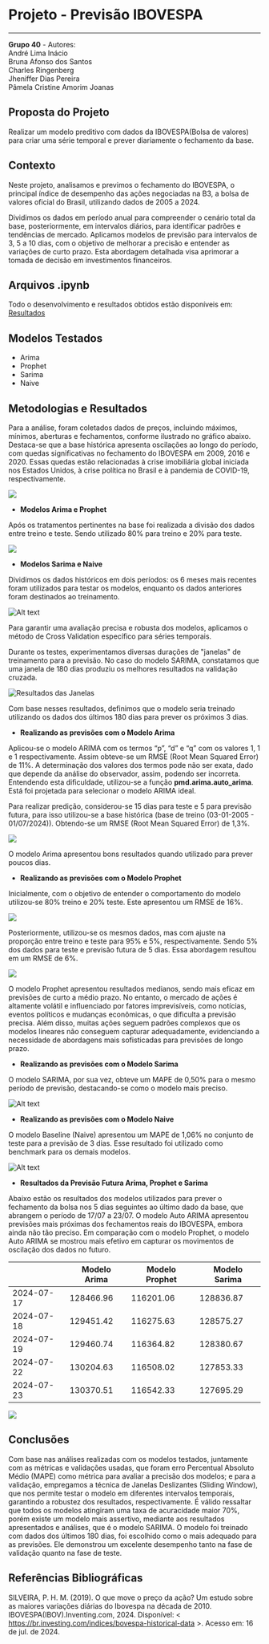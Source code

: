 # **Projeto - Previsão IBOVESPA**
---

**Grupo 40** - Autores:<br>
André Lima Inácio<br>
Bruna Afonso dos Santos<br>
Charles Ringenberg<br>
Jheniffer Dias Pereira<br>
Pâmela Cristine Amorim Joanas


**Proposta do Projeto**
---
Realizar um modelo preditivo com dados da IBOVESPA(Bolsa de valores) para criar uma série temporal e prever diariamente o fechamento da base.

**Contexto**
---

Neste projeto, analisamos e previmos o fechamento do IBOVESPA, o principal índice de desempenho das ações negociadas na B3, a bolsa de valores oficial do Brasil, utilizando dados de 2005 a 2024.

Dividimos os dados em período anual para compreender o cenário total da base, posteriormente, em intervalos diários, para identificar padrões e tendências de mercado. Aplicamos modelos de previsão para intervalos de 3, 5 a 10 dias, com o objetivo de melhorar a precisão e entender as variações de curto prazo. Esta abordagem detalhada visa aprimorar a tomada de decisão em investimentos financeiros.

**Arquivos .ipynb**
---
Todo o desenvolvimento e resultados obtidos estão disponíveis em: [Resultados](https://github.com/Grupo-40/tech-challenge-2/tree/main/eda)


**Modelos Testados**
---

* Arima
* Prophet
* Sarima
* Naive
  
**Metodologias e Resultados**
---

Para a análise, foram coletados dados de preços, incluindo máximos, mínimos, aberturas e fechamentos, conforme ilustrado no gráfico abaixo. Destaca-se que a base histórica apresenta oscilações ao longo do período, com quedas significativas no fechamento do IBOVESPA em 2009, 2016 e 2020. Essas quedas estão relacionadas à crise imobiliária global iniciada nos Estados Unidos, à crise política no Brasil e à pandemia de COVID-19, respectivamente.

![](figure/fechamento_hist.png)

* **Modelos Arima e Prophet**

Após os tratamentos pertinentes na base foi realizada a divisão dos dados entre treino e teste. Sendo utilizado 80% para treino e 20% para teste. 

![](figure/fechamento_hist_treino_teste.png)

* **Modelos Sarima e Naive**

Dividimos os dados históricos em dois períodos: os 6 meses mais recentes foram utilizados para testar os modelos, enquanto os dados anteriores foram destinados ao treinamento.

![Alt text](figure/treino-teste.png)

Para garantir uma avaliação precisa e robusta dos modelos, aplicamos o método de Cross Validation específico para séries temporais.

Durante os testes, experimentamos diversas durações de "janelas" de treinamento para a previsão. No caso do modelo SARIMA, constatamos que uma janela de 180 dias produziu os melhores resultados na validação cruzada.

![Resultados das Janelas](figure/janelas-treino.png)

Com base nesses resultados, definimos que o modelo seria treinado utilizando os dados dos últimos 180 dias para prever os próximos 3 dias.

* **Realizando as previsões com o Modelo Arima**
  
Aplicou-se o modelo ARIMA com os termos “p”, “d” e “q” com os valores 1, 1 e 1 respectivamente. Assim obteve-se um RMSE (Root Mean Squared Error) de 11%. A determinação dos valores dos termos pode não ser exata, dado que depende da análise do observador, assim, podendo ser incorreta. Entendendo esta dificuldade, utilizou-se a função **pmd.arima.auto_arima**. Está foi projetada para selecionar o modelo ARIMA ideal. 

Para realizar predição, considerou-se 15 dias para teste e 5 para previsão futura, para isso utilizou-se a base histórica (base de treino (03-01-2005 - 01/07/2024)). Obtendo-se um RMSE (Root Mean Squared Error) de 1,3%. 

![](figure/base_hist_completa_15_dias_arima.png)


O modelo Arima apresentou bons resultados quando utilizado para prever poucos dias.


* **Realizando as previsões com o Modelo Prophet**

Inicialmente, com o objetivo de entender o comportamento do modelo utilizou-se 80% treino e 20% teste. Este apresentou um RMSE de 16%. 

![](figure/base_hist_80_20_15_dias_prophet.png)


Posteriormente, utilizou-se os mesmos dados, mas com ajuste na proporção entre treino e teste para 95% e 5%, respectivamente. Sendo 5% dos dados para teste e previsão futura de 5 dias. Essa abordagem resultou em um RMSE de 6%.

![](figure/base_hist_completa_15_dias_prophet.png)


O modelo Prophet apresentou resultados medianos, sendo mais eficaz em previsões de curto a médio prazo. No entanto, o mercado de ações é altamente volátil e influenciado por fatores imprevisíveis, como notícias, eventos políticos e mudanças econômicas, o que dificulta a previsão precisa. Além disso, muitas ações seguem padrões complexos que os modelos lineares não conseguem capturar adequadamente, evidenciando a necessidade de abordagens mais sofisticadas para previsões de longo prazo.

* **Realizando as previsões com o Modelo Sarima**
  
O modelo SARIMA, por sua vez, obteve um MAPE de 0,50% para o mesmo período de previsão, destacando-se como o modelo mais preciso.

![Alt text](figure/sarima-teste.png)

* **Realizando as previsões com o Modelo Naive**
  
O modelo Baseline (Naive) apresentou um MAPE de 1,06% no conjunto de teste para a previsão de 3 dias. Esse resultado foi utilizado como benchmark para os demais modelos.

![Alt text](figure/baseline-teste.png)


* **Resultados da Previsão Futura Arima, Prophet e Sarima**

Abaixo estão os resultados dos modelos utilizados para prever o fechamento da bolsa nos 5 dias seguintes ao último dado da base, que abrangem o período de 17/07 a 23/07. O modelo Auto ARIMA apresentou previsões mais próximas dos fechamentos reais do IBOVESPA, embora ainda não tão preciso. Em comparação com o modelo Prophet, o modelo Auto ARIMA se mostrou mais efetivo em capturar os movimentos de oscilação dos dados no futuro.

|               | Modelo Arima      | Modelo Prophet    | Modelo Sarima     |
|---------------|-------------------|-------------------|-------------------|                
| 2024-07-17    | 128466.96         | 116201.06         | 128836.87         |
| 2024-07-18    | 129451.42         | 116275.63         | 128575.27         |
| 2024-07-19    | 129460.74         | 116364.82         | 128380.67         |
| 2024-07-22    | 130204.63         | 116508.02         | 127853.33         |
| 2024-07-23    | 130370.51         | 116542.33         | 127695.29         |



![](figure/Comparação_Modelos_IBOVESPA.png)


**Conclusões**
---
Com base nas análises realizadas com os modelos testados, juntamente com as métricas e validações usadas, que foram erro Percentual Absoluto Médio (MAPE) como métrica para avaliar a precisão dos modelos; e para a validação, empregamos a técnica de Janelas Deslizantes (Sliding Window), que nos permite testar o modelo em diferentes intervalos temporais, garantindo a robustez dos resultados, respectivamente. É válido ressaltar que todos os modelos atingiram uma taxa de acuracidade maior 70%, porém existe um modelo mais assertivo, mediante aos resultados apresentados e análises, que é o modelo SARIMA. O modelo foi treinado com dados dos últimos 180 dias, foi escolhido como o mais adequado para as previsões. Ele demonstrou um excelente desempenho tanto na fase de validação quanto na fase de teste. 


**Referências Bibliográficas**
---
SILVEIRA, P. H. M. (2019). O que move o preço da ação? Um estudo sobre as maiores variações diárias do Ibovespa na década de 2010.<br>
IBOVESPA(IBOV).Inventing.com, 2024. Disponível: < https://br.investing.com/indices/bovespa-historical-data >. Acesso em: 16 de jul. de 2024.

